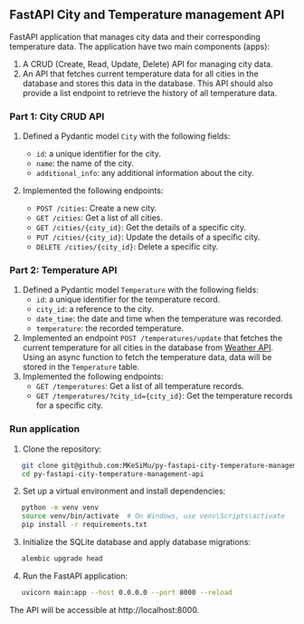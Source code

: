 ## FastAPI City and Temperature management API

FastAPI application that manages city data and their corresponding temperature data. The application have two main components (apps):

1. A CRUD (Create, Read, Update, Delete) API for managing city data.
2. An API that fetches current temperature data for all cities in the database and stores this data in the database. This API should also provide a list endpoint to retrieve the history of all temperature data.

### Part 1: City CRUD API

1. Defined a Pydantic model `City` with the following fields:
    - `id`: a unique identifier for the city.
    - `name`: the name of the city.
    - `additional_info`: any additional information about the city.
 
2. Implemented the following endpoints:
    - `POST /cities`: Create a new city.
    - `GET /cities`: Get a list of all cities.
    - `GET /cities/{city_id}`: Get the details of a specific city.
    - `PUT /cities/{city_id}`: Update the details of a specific city.
    - `DELETE /cities/{city_id}`: Delete a specific city.

### Part 2: Temperature API

1. Defined a Pydantic model `Temperature` with the following fields:
    - `id`: a unique identifier for the temperature record.
    - `city_id`: a reference to the city.
    - `date_time`: the date and time when the temperature was recorded.
    - `temperature`: the recorded temperature.
2. Implemented an endpoint `POST /temperatures/update` that fetches the current temperature for all cities in the database from [Weather API](https://www.weatherapi.com/). Using an async function to fetch the temperature data, data will be stored in the `Temperature` table.
3. Implemented the following endpoints:
    - `GET /temperatures`: Get a list of all temperature records.
    - `GET /temperatures/?city_id={city_id}`: Get the temperature records for a specific city.

### Run application

1. Clone the repository:
```bash
   git clone git@github.com:MKeSiMu/py-fastapi-city-temperature-management-api.git
   cd py-fastapi-city-temperature-management-api
```
2. Set up a virtual environment and install dependencies:
```bash
   python -m venv venv
   source venv/bin/activate  # On Windows, use venv\Scripts\activate
   pip install -r requirements.txt
   ```
3. Initialize the SQLite database and apply database migrations:
```bash
   alembic upgrade head
```
4. Run the FastAPI application:
```bash
   uvicorn main:app --host 0.0.0.0 --port 8000 --reload
```
The API will be accessible at http://localhost:8000.